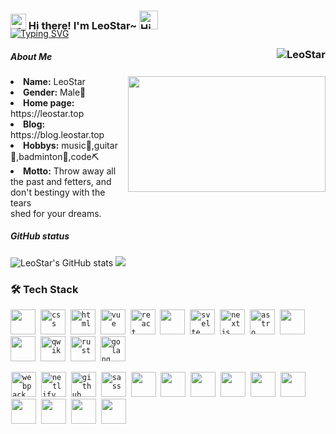 
<h3 style="margin-bottom: -20px;">
  <img src="https://media.giphy.com/media/hvRJCLFzcasrR4ia7z/giphy.gif" width="25" alt="手势">
  Hi there! I'm LeoStar~ 
  <img src="https://emojis.slackmojis.com/emojis/images/1588866973/8934/hellokittydance.gif?1588866973" alt="Hi" width="30" />
  <a href="https://github.com/ileostar">
    <div align="right">
      <img align="right" src="https://count.getloli.com/get/@:ileostar?theme=rule30" alt="LeoStar"  style="margin-top: 26px;"/>
    </div>
  </a>
</h3>

[![Typing SVG](https://readme-typing-svg.demolab.com?font=Itim&size=25&pause=1000&center=假&vCenter=真&repeat=真&width=435&lines=A+front-end+developer+in+Guangdong)](https://git.io/typing-svg)
<!-- ======================================= -->

<!-- https://readme-typing-svg.demolab.com/demo/ -->
##### About Me
<div align="center" >
  <a href="https://leostar.top/" align="right" >
    <img src="https://i.imgur.com/KXx0cCx.gif" align="right" width="316.5px" height="185.5px" style="margin-left: 10px;">
  </a>
  </div>
<li>
 <b>Name:</b> LeoStar
</li>
<li>
<b>Gender:</b> Male🧑
</li>
<li>
<b>Home page:</b> https://leostar.top
</li>
<li>
<b>Blog:</b> https://blog.leostar.top
</li>
<li>
<b>Hobbys:</b> music🎵,guitar🎸,badminton🏸,code⛏
</li>
<li>
<b>Motto:</b> Throw away all the past and fetters, and don't bestingy with the tears <br/> shed for your dreams.
</li>
</div>
<div>

##### GitHub status
  
![LeoStar's GitHub stats](https://github-readme-stats.vercel.app/api?username=ileostar&show_icons=true&theme=cobalt&hide=issues&line_height=24)
![](https://github-readme-stats.vercel.app/api/top-langs/?username=ileostar&layout=compact&show_icons=truee&include_all_commits=true&theme=onedark&card_width=360)
<!--
![](https://github-readme-activity-graph.cyclic.app/graph?username=tinygeeker&theme=github)
![](https://github-readme-stats.vercel.app/api?username=tinygeeker&show_icons=truee&include_all_commits=true&theme=onedark&hide=prs) 
![](https://github-readme-stats.vercel.app/api/top-langs/?username=tinygeeker&layout=compact&show_icons=truee&include_all_commits=true&theme=onedark&card_width=230)
-->
<!-- ======================================= -->

### 🛠 Tech Stack

<code><img height="40" src="https://api.iconify.design/skill-icons:typescript.svg"></code>&nbsp;
<code><img height="40" src="https://api.iconify.design/vscode-icons:file-type-css.svg" alt="css"></code>&nbsp;
<code><img height="40" src="https://api.iconify.design/vscode-icons:file-type-html.svg" alt="html"></code>&nbsp;
<code><img height="40" src="https://api.iconify.design/devicon:vuejs.svg" alt="vue"></code>&nbsp;
<code><img height="40" src="https://api.iconify.design/devicon:react.svg" alt="react"></code>&nbsp;
<code><img height="40" src="https://api.iconify.design/skill-icons:nodejs-dark.svg"></code>&nbsp;
<code><img height="40" src="https://api.iconify.design/logos:svelte-icon.svg" alt="svelte"></code>&nbsp;
<code><img height="40" src="https://api.iconify.design/logos:nextjs-icon.svg" alt="nextjs"></code>&nbsp;
<code><img height="40" src="https://api.iconify.design/devicon:astro.svg" alt="astro"></code>&nbsp;
<code><img height="40" src="https://api.iconify.design/skill-icons:nuxtjs-dark.svg"></code>&nbsp;
<code><img height="40" src="https://api.iconify.design/skill-icons:nestjs-dark.svg"></code>&nbsp;
<code><img height="40" src="https://api.iconify.design/devicon:qwik.svg" alt="qwik"></code>&nbsp;
<code><img height="40" src="https://api.iconify.design/skill-icons:rust.svg" alt="rust"></code>&nbsp;
<code><img height="40" src="https://api.iconify.design/skill-icons:golang.svg" alt="golang"></code>&nbsp;
<div style="margin: 1px;"/>
<code><img height="40" src="https://api.iconify.design/devicon:webpack.svg" alt="webpack"></code>&nbsp;
<code><img height="40" src="https://api.iconify.design/devicon:netlify.svg" alt="netlify"></code>&nbsp;
<code><img height="40" src="https://api.iconify.design/devicon:githubactions.svg" alt="github action"></code>&nbsp;
<code><img height="40" src="https://api.iconify.design/logos:node-sass.svg" alt="sass"></code>&nbsp;
<code><img height="40" src="https://api.iconify.design/devicon:git.svg"></code>&nbsp;
<code><img height="40" src="https://api.iconify.design/skill-icons:vite-dark.svg"></code>&nbsp;
<code><img height="40" src="https://api.iconify.design/skill-icons:tailwindcss-dark.svg"></code>&nbsp;
<code><img height="40" src="https://api.iconify.design/logos:vueuse.svg"></code>&nbsp;
<code><img height="40" src="https://api.iconify.design/skill-icons:vite-dark.svg"></code>&nbsp;
<code><img height="40" src="https://api.iconify.design/devicon:git.svg"></code>&nbsp;
<code><img height="40" src="https://api.iconify.design/skill-icons:github-dark.svg"></code>&nbsp;
<code><img height="40" src="https://api.iconify.design/vscode-icons:file-type-unocss.svg"></code>&nbsp;
<code><img height="40" src="https://api.iconify.design/devicon:vscode.svg"></code>&nbsp;
<code><img height="40" src="https://api.iconify.design/skill-icons:docker.svg"></code>&nbsp;

<!-- markdownlint-restore -->
<!-- prettier-ignore-end -->
  

